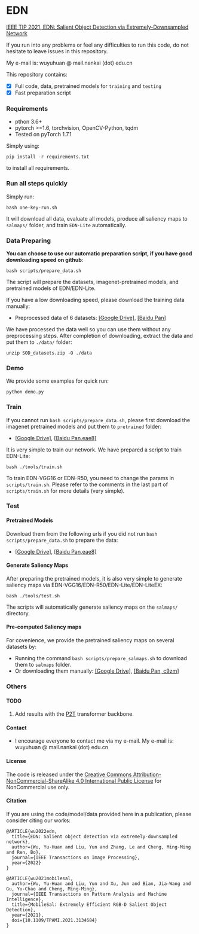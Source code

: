 # EDN

[IEEE TIP 2021, EDN: Salient Object Detection via Extremely-Downsampled Network]()


If you run into any problems or feel any difficulties to run this code, do not hesitate to leave issues in this repository.

My e-mail is: wuyuhuan @ mail.nankai (dot) edu.cn


This repository contains:

- [x] Full code, data, pretrained models for `training` and `testing`
- [x] Fast preparation script

### Requirements

* pthon 3.6+
* pytorch >=1.6, torchvision, OpenCV-Python, tqdm
* Tested on pyTorch 1.7.1

Simply using:
````
pip install -r requirements.txt
````
to install all requirements.

### Run all steps quickly

Simply run:

```
bash one-key-run.sh
```

It will download all data, evaluate all models, produce all saliency maps to `salmaps/` folder,  and train `EDN-Lite` automatically.


### Data Preparing

**You can choose to use our automatic preparation script, if you have good downloading speed on github**:
```
bash scripts/prepare_data.sh
```
The script will prepare the datasets, imagenet-pretrained models, and pretrained models of EDN/EDN-Lite.


If you have a low downloading speed, please download the training data manually: 

* Preprocessed data of 6 datasets: [[Google Drive]](https://drive.google.com/file/d/1fj1KoLa8uOBmGMkpKkjj7xVHciSd8_4V/view?usp=sharing), [[Baidu Pan]]()

We have processed the data well so you can use them without any preprocessing steps. 
After completion of downloading, extract the data and put them to `./data/` folder:

```
unzip SOD_datasets.zip -O ./data
```

### Demo

We provide some examples for quick run:
````
python demo.py
````

### Train

If you cannot run `bash scripts/prepare_data.sh`, please first download the imagenet pretrained models and put them to `pretrained` folder:

* [[Google Drive]](https://drive.google.com/drive/folders/1ios0nOHQt61vsmu-pdkpS1zBb_CwLrmk?usp=sharing), [[Baidu Pan,eae8]](https://pan.baidu.com/s/1xJNJ8SEDwKMHxlFh3yCUeQ?pwd=eae8)


It is very simple to train our network. We have prepared a script to train EDN-Lite:
```
bash ./tools/train.sh
```

To train EDN-VGG16 or EDN-R50, you need to change the params in `scripts/train.sh`. Please refer to the comments in the last part of `scripts/train.sh` for more details (very simple).

### Test

#### Pretrained Models

Download them from the following urls if you did not run `bash scripts/prepare_data.sh` to prepare the data:

* [[Google Drive]](https://drive.google.com/drive/folders/1Un6trEOTIVza2wH5Q2PAQVNGgsKEEHv4?usp=sharing), [[Baidu Pan,eae8]](https://pan.baidu.com/s/1xJNJ8SEDwKMHxlFh3yCUeQ?pwd=eae8)

#### Generate Saliency Maps

After preparing the pretrained models, it is also very simple to generate saliency maps via EDN-VGG16/EDN-R50/EDN-Lite/EDN-LiteEX:

```
bash ./tools/test.sh
```

The scripts will automatically generate saliency maps on the `salmaps/` directory.


#### Pre-computed Saliency maps

For covenience, we provide the pretrained saliency maps on several datasets by:

* Running the command `bash scripts/prepare_salmaps.sh` to download them to `salmaps` folder.
* Or downloading them manually: [[Google Drive]](https://drive.google.com/drive/folders/1MymUy-aZx_45YJSOPd3GQjwel-YBTUPX?usp=sharing), [[Baidu Pan, c9zm]](https://pan.baidu.com/s/1HAZTrJhIkw8JdACN_ChGWA?pwd=c9zm)



### Others 

#### TODO

1. Add results with the [P2T](https://arxiv.org/abs/2106.12011) transformer backbone.

#### Contact

* I encourage everyone to contact me via my e-mail. My e-mail is: wuyuhuan @ mail.nankai (dot) edu.cn

#### License

The code is released under the [Creative Commons Attribution-NonCommercial-ShareAlike 4.0 International Public License](https://creativecommons.org/licenses/by-nc-sa/4.0/legalcode) for NonCommercial use only.


#### Citation

If you are using the code/model/data provided here in a publication, please consider citing our works:

````
@ARTICLE{wu2022edn,
  title={EDN: Salient object detection via extremely-downsampled network},
  author={Wu, Yu-Huan and Liu, Yun and Zhang, Le and Cheng, Ming-Ming and Ren, Bo},
  journal={IEEE Transactions on Image Processing},
  year={2022}
}

@ARTICLE{wu2021mobilesal,
  author={Wu, Yu-Huan and Liu, Yun and Xu, Jun and Bian, Jia-Wang and Gu, Yu-Chao and Cheng, Ming-Ming},
  journal={IEEE Transactions on Pattern Analysis and Machine Intelligence}, 
  title={MobileSal: Extremely Efficient RGB-D Salient Object Detection}, 
  year={2021},
  doi={10.1109/TPAMI.2021.3134684}
}
````
